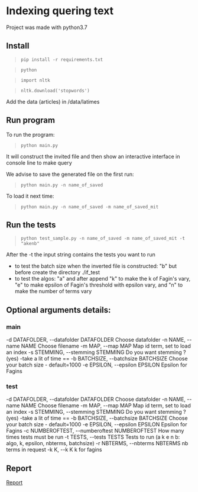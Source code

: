 Indexing quering text
=================================
Project was made with python3.7
## Install
> `pip install -r requirements.txt`

>`python`

>`import nltk`

>`nltk.download('stopwords')`

Add the data (articles) in /data/latimes
## Run program
To run the program:
> `python main.py`

It will construct the invited file and then show an interactive interface in console line to make query

We advise to save the generated file on the first run:
> `python main.py -n name_of_saved`

To load it next time:
> `python main.py -n name_of_saved -m name_of_saved_mit`
## Run the tests
> `python test_sample.py -n name_of_saved -m name_of_saved_mit -t "akenb"`

After the -t the input string contains the tests you want to run
- to test the batch size when the inverted file is constructed: "b" but before create the directory ./if_test
- to test the algos: "a" and after append "k" to make the k of Fagin's vary, "e" to make epsilon of Fagin's threshold with epsilon vary, and "n" to make the number of terms vary
## Optional arguments details:

### main
  -d DATAFOLDER, --datafolder DATAFOLDER
                        Choose datafolder
  -n NAME, --name NAME  Choose filename
  -m MAP, --map MAP     Map id term, set to load an index
  -s STEMMING, --stemming STEMMING
                        Do you want stemming ? (yes) -take a lit of time ==
  -b BATCHSIZE, --batchsize BATCHSIZE
                        Choose your batch size - default=1000
  -e EPSILON, --epsilon EPSILON
                        Epsilon for Fagins
### test
  -d DATAFOLDER, --datafolder DATAFOLDER
                        Choose datafolder
  -n NAME, --name NAME  Choose filename
  -m MAP, --map MAP     Map id term, set to load an index
  -s STEMMING, --stemming STEMMING
                        Do you want stemming ? (yes) -take a lit of time ==
  -b BATCHSIZE, --batchsize BATCHSIZE
                        Choose your batch size - default=1000
  -e EPSILON, --epsilon EPSILON
                        Epsilon for Fagins
  -c NUMBEROFTEST, --numberoftest NUMBEROFTEST
                        How many times tests must be run
  -t TESTS, --tests TESTS
                        Tests to run (a k e n b: algo, k, epsilon, nbterms,
                        batchsize)
  -r NBTERMS, --nbterms NBTERMS
                        nb terms in request
  -k K, --k K           k for fagins

## Report
[Report]()
